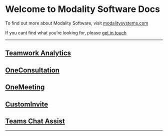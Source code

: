# Welcome to Modality Software Docs

To find out more about Modality Software, visit [modalitysystems.com](https://www.modalitysystems.com/)

If you cant find what you’re looking for, please [get in touch](mailto:enquiries@modalitysystems.com)

------

## [Teamwork Analytics](/twa/README.md)

## [OneConsultation](https://docs.oneconsultation.net/)

## [OneMeeting](/OneMeeting/OneMeetingCVISetup.md)

## [CustomInvite](/CustomInvite/README.md)

## [Teams Chat Assist](/TeamsChatAssist/readme.md)

------
